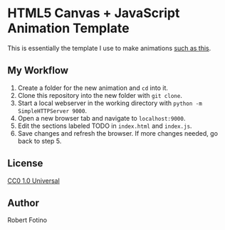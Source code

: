# HTML5 Canvas + JavaScript Animation Template

This is essentially the template I use to make animations [such as this](https://fotino.me/static/art2/).

## My Workflow

1. Create a folder for the new animation and `cd` into it.
2. Clone this repository into the new folder with `git clone`.
3. Start a local webserver in the working directory with `python -m SimpleHTTPServer 9000`.
4. Open a new browser tab and navigate to `localhost:9000`.
5. Edit the sections labeled TODO in `index.html` and `index.js`.
6. Save changes and refresh the browser. If more changes needed, go back to step 5.

## License

[CC0 1.0 Universal](LICENSE.txt)

## Author

Robert Fotino
